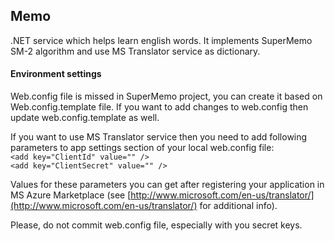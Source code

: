 ## Memo

.NET service which helps learn english words. It implements SuperMemo SM-2 algorithm and use MS Translator service as dictionary.

#### Environment settings

Web.config file is missed in SuperMemo project, you can create it based on Web.config.template file. If you want to add changes to web.config then update web.config.template as well.

If you want to use MS Translator service then you need to add following parameters to app settings section of your local web.config file:  
`<add key="ClientId" value="" />`  
`<add key="ClientSecret" value="" />`

Values for these parameters you can get after registering your application in MS Azure Marketplace (see [http://www.microsoft.com/en-us/translator/](http://www.microsoft.com/en-us/translator/) for additional info).

Please, do not commit web.config file, especially with you secret keys.
